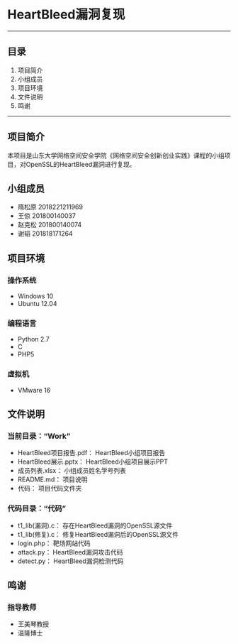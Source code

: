 # HeartBleed漏洞复现

---

## 目录

1. 项目简介
2. 小组成员
3. 项目环境
4. 文件说明
5. 鸣谢

---

## 项目简介
本项目是山东大学网络空间安全学院《网络空间安全创新创业实践》课程的小组项目，对OpenSSL的HeartBleed漏洞进行复现。

## 小组成员
+ 隋松原 2018221211969
+ 王倞 201800140037
+ 赵克松 201800140074
+ 谢韬 201818171264



## 项目环境
### 操作系统
+ Windows 10
+ Ubuntu 12.04

### 编程语言
+ Python 2.7
+ C
+ PHP5

### 虚拟机
+ VMware 16



## 文件说明
### 当前目录：“Work”
+ HeartBleed项目报告.pdf： HeartBleed小组项目报告
+ HeartBleed展示.pptx： HeartBleed小组项目展示PPT
+ 成员列表.xlsx： 小组成员姓名学号列表
+ README.md： 项目说明
+ 代码： 项目代码文件夹

### 代码目录：“代码”
+ t1_lib(漏洞).c： 存在HeartBleed漏洞的OpenSSL源文件
+ t1_lib(修复).c： 修复HeartBleed漏洞后的OpenSSL源文件
+ login.php： 靶场网站代码
+ attack.py： HeartBleed漏洞攻击代码
+ detect.py： HeartBleed漏洞检测代码




## 鸣谢
### 指导教师
+ 王美琴教授
+ 温隆博士
